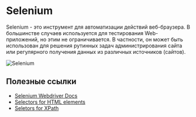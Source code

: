# Selenium 

Selenium - это инструмент для автоматизации действий веб-браузера. В большинстве случаев используется для тестирования Web-приложений, но этим не ограничивается. В частности, он может быть использован для решения рутинных задач администрирования сайта или регулярного получения данных из различных источников (сайтов).

![Selenium](https://user-images.githubusercontent.com/42920754/82577481-6bbe7b80-9b61-11ea-997e-840983ab05fd.png)


## Полезные ссылки

 - [Selenium Webdriver Docs](https://www.selenium.dev/documentation/en/getting_started/)
 - [Selectors for HTML elements](https://www.w3schools.com/cssref/css_selectors.asp)
 - [Seletors for XPath](https://devhints.io/xpath)
